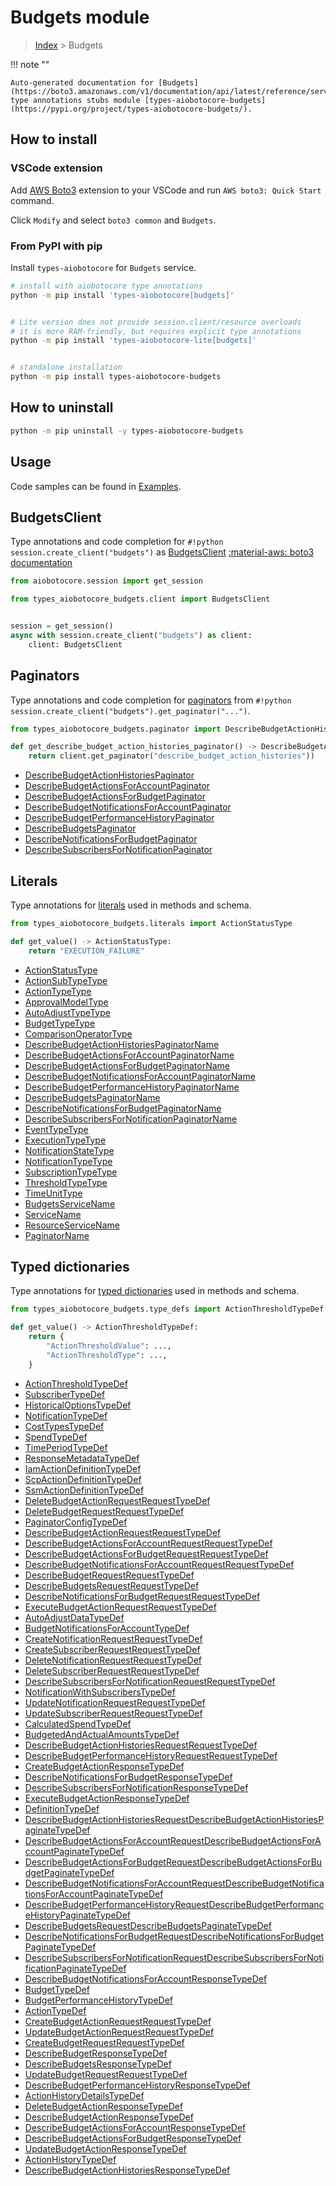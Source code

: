 # Budgets module

> [Index](../README.md) > Budgets


!!! note ""

    Auto-generated documentation for [Budgets](https://boto3.amazonaws.com/v1/documentation/api/latest/reference/services/budgets.html#Budgets)
    type annotations stubs module [types-aiobotocore-budgets](https://pypi.org/project/types-aiobotocore-budgets/).

## How to install

### VSCode extension

Add [AWS Boto3](https://marketplace.visualstudio.com/items?itemName=Boto3typed.boto3-ide)
extension to your VSCode and run `AWS boto3: Quick Start` command.

Click `Modify` and select `boto3 common` and `Budgets`.

### From PyPI with pip

Install `types-aiobotocore` for `Budgets` service.

```bash
# install with aiobotocore type annotations
python -m pip install 'types-aiobotocore[budgets]'


# Lite version does not provide session.client/resource overloads
# it is more RAM-friendly, but requires explicit type annotations
python -m pip install 'types-aiobotocore-lite[budgets]'


# standalone installation
python -m pip install types-aiobotocore-budgets
```



## How to uninstall

```bash
python -m pip uninstall -y types-aiobotocore-budgets
```

## Usage

Code samples can be found in [Examples](./usage.md).

## BudgetsClient

Type annotations and code completion for  `#!python session.create_client("budgets")` as [BudgetsClient](./client.md)
[:material-aws: boto3 documentation](https://boto3.amazonaws.com/v1/documentation/api/latest/reference/services/budgets.html#Budgets.Client)

```python title="Usage example"
from aiobotocore.session import get_session

from types_aiobotocore_budgets.client import BudgetsClient


session = get_session()
async with session.create_client("budgets") as client:
    client: BudgetsClient
```


## Paginators

Type annotations and code completion for
[paginators](./paginators.md)
from `#!python session.create_client("budgets").get_paginator("...")`.

```python title="Usage example"
from types_aiobotocore_budgets.paginator import DescribeBudgetActionHistoriesPaginator

def get_describe_budget_action_histories_paginator() -> DescribeBudgetActionHistoriesPaginator:
    return client.get_paginator("describe_budget_action_histories"))
```

- [DescribeBudgetActionHistoriesPaginator](./paginators.md#describebudgetactionhistoriespaginator)
- [DescribeBudgetActionsForAccountPaginator](./paginators.md#describebudgetactionsforaccountpaginator)
- [DescribeBudgetActionsForBudgetPaginator](./paginators.md#describebudgetactionsforbudgetpaginator)
- [DescribeBudgetNotificationsForAccountPaginator](./paginators.md#describebudgetnotificationsforaccountpaginator)
- [DescribeBudgetPerformanceHistoryPaginator](./paginators.md#describebudgetperformancehistorypaginator)
- [DescribeBudgetsPaginator](./paginators.md#describebudgetspaginator)
- [DescribeNotificationsForBudgetPaginator](./paginators.md#describenotificationsforbudgetpaginator)
- [DescribeSubscribersForNotificationPaginator](./paginators.md#describesubscribersfornotificationpaginator)








## Literals

Type annotations for [literals](./literals.md) used in methods and schema.

```python title="Usage example"
from types_aiobotocore_budgets.literals import ActionStatusType

def get_value() -> ActionStatusType:
    return "EXECUTION_FAILURE"
```

- [ActionStatusType](./literals.md#actionstatustype)
- [ActionSubTypeType](./literals.md#actionsubtypetype)
- [ActionTypeType](./literals.md#actiontypetype)
- [ApprovalModelType](./literals.md#approvalmodeltype)
- [AutoAdjustTypeType](./literals.md#autoadjusttypetype)
- [BudgetTypeType](./literals.md#budgettypetype)
- [ComparisonOperatorType](./literals.md#comparisonoperatortype)
- [DescribeBudgetActionHistoriesPaginatorName](./literals.md#describebudgetactionhistoriespaginatorname)
- [DescribeBudgetActionsForAccountPaginatorName](./literals.md#describebudgetactionsforaccountpaginatorname)
- [DescribeBudgetActionsForBudgetPaginatorName](./literals.md#describebudgetactionsforbudgetpaginatorname)
- [DescribeBudgetNotificationsForAccountPaginatorName](./literals.md#describebudgetnotificationsforaccountpaginatorname)
- [DescribeBudgetPerformanceHistoryPaginatorName](./literals.md#describebudgetperformancehistorypaginatorname)
- [DescribeBudgetsPaginatorName](./literals.md#describebudgetspaginatorname)
- [DescribeNotificationsForBudgetPaginatorName](./literals.md#describenotificationsforbudgetpaginatorname)
- [DescribeSubscribersForNotificationPaginatorName](./literals.md#describesubscribersfornotificationpaginatorname)
- [EventTypeType](./literals.md#eventtypetype)
- [ExecutionTypeType](./literals.md#executiontypetype)
- [NotificationStateType](./literals.md#notificationstatetype)
- [NotificationTypeType](./literals.md#notificationtypetype)
- [SubscriptionTypeType](./literals.md#subscriptiontypetype)
- [ThresholdTypeType](./literals.md#thresholdtypetype)
- [TimeUnitType](./literals.md#timeunittype)
- [BudgetsServiceName](./literals.md#budgetsservicename)
- [ServiceName](./literals.md#servicename)
- [ResourceServiceName](./literals.md#resourceservicename)
- [PaginatorName](./literals.md#paginatorname)




## Typed dictionaries

Type annotations for [typed dictionaries](./type_defs.md) used in methods and schema.

```python title="Usage example"
from types_aiobotocore_budgets.type_defs import ActionThresholdTypeDef

def get_value() -> ActionThresholdTypeDef:
    return {
        "ActionThresholdValue": ...,
        "ActionThresholdType": ...,
    }
```

- [ActionThresholdTypeDef](./type_defs.md#actionthresholdtypedef)
- [SubscriberTypeDef](./type_defs.md#subscribertypedef)
- [HistoricalOptionsTypeDef](./type_defs.md#historicaloptionstypedef)
- [NotificationTypeDef](./type_defs.md#notificationtypedef)
- [CostTypesTypeDef](./type_defs.md#costtypestypedef)
- [SpendTypeDef](./type_defs.md#spendtypedef)
- [TimePeriodTypeDef](./type_defs.md#timeperiodtypedef)
- [ResponseMetadataTypeDef](./type_defs.md#responsemetadatatypedef)
- [IamActionDefinitionTypeDef](./type_defs.md#iamactiondefinitiontypedef)
- [ScpActionDefinitionTypeDef](./type_defs.md#scpactiondefinitiontypedef)
- [SsmActionDefinitionTypeDef](./type_defs.md#ssmactiondefinitiontypedef)
- [DeleteBudgetActionRequestRequestTypeDef](./type_defs.md#deletebudgetactionrequestrequesttypedef)
- [DeleteBudgetRequestRequestTypeDef](./type_defs.md#deletebudgetrequestrequesttypedef)
- [PaginatorConfigTypeDef](./type_defs.md#paginatorconfigtypedef)
- [DescribeBudgetActionRequestRequestTypeDef](./type_defs.md#describebudgetactionrequestrequesttypedef)
- [DescribeBudgetActionsForAccountRequestRequestTypeDef](./type_defs.md#describebudgetactionsforaccountrequestrequesttypedef)
- [DescribeBudgetActionsForBudgetRequestRequestTypeDef](./type_defs.md#describebudgetactionsforbudgetrequestrequesttypedef)
- [DescribeBudgetNotificationsForAccountRequestRequestTypeDef](./type_defs.md#describebudgetnotificationsforaccountrequestrequesttypedef)
- [DescribeBudgetRequestRequestTypeDef](./type_defs.md#describebudgetrequestrequesttypedef)
- [DescribeBudgetsRequestRequestTypeDef](./type_defs.md#describebudgetsrequestrequesttypedef)
- [DescribeNotificationsForBudgetRequestRequestTypeDef](./type_defs.md#describenotificationsforbudgetrequestrequesttypedef)
- [ExecuteBudgetActionRequestRequestTypeDef](./type_defs.md#executebudgetactionrequestrequesttypedef)
- [AutoAdjustDataTypeDef](./type_defs.md#autoadjustdatatypedef)
- [BudgetNotificationsForAccountTypeDef](./type_defs.md#budgetnotificationsforaccounttypedef)
- [CreateNotificationRequestRequestTypeDef](./type_defs.md#createnotificationrequestrequesttypedef)
- [CreateSubscriberRequestRequestTypeDef](./type_defs.md#createsubscriberrequestrequesttypedef)
- [DeleteNotificationRequestRequestTypeDef](./type_defs.md#deletenotificationrequestrequesttypedef)
- [DeleteSubscriberRequestRequestTypeDef](./type_defs.md#deletesubscriberrequestrequesttypedef)
- [DescribeSubscribersForNotificationRequestRequestTypeDef](./type_defs.md#describesubscribersfornotificationrequestrequesttypedef)
- [NotificationWithSubscribersTypeDef](./type_defs.md#notificationwithsubscriberstypedef)
- [UpdateNotificationRequestRequestTypeDef](./type_defs.md#updatenotificationrequestrequesttypedef)
- [UpdateSubscriberRequestRequestTypeDef](./type_defs.md#updatesubscriberrequestrequesttypedef)
- [CalculatedSpendTypeDef](./type_defs.md#calculatedspendtypedef)
- [BudgetedAndActualAmountsTypeDef](./type_defs.md#budgetedandactualamountstypedef)
- [DescribeBudgetActionHistoriesRequestRequestTypeDef](./type_defs.md#describebudgetactionhistoriesrequestrequesttypedef)
- [DescribeBudgetPerformanceHistoryRequestRequestTypeDef](./type_defs.md#describebudgetperformancehistoryrequestrequesttypedef)
- [CreateBudgetActionResponseTypeDef](./type_defs.md#createbudgetactionresponsetypedef)
- [DescribeNotificationsForBudgetResponseTypeDef](./type_defs.md#describenotificationsforbudgetresponsetypedef)
- [DescribeSubscribersForNotificationResponseTypeDef](./type_defs.md#describesubscribersfornotificationresponsetypedef)
- [ExecuteBudgetActionResponseTypeDef](./type_defs.md#executebudgetactionresponsetypedef)
- [DefinitionTypeDef](./type_defs.md#definitiontypedef)
- [DescribeBudgetActionHistoriesRequestDescribeBudgetActionHistoriesPaginateTypeDef](./type_defs.md#describebudgetactionhistoriesrequestdescribebudgetactionhistoriespaginatetypedef)
- [DescribeBudgetActionsForAccountRequestDescribeBudgetActionsForAccountPaginateTypeDef](./type_defs.md#describebudgetactionsforaccountrequestdescribebudgetactionsforaccountpaginatetypedef)
- [DescribeBudgetActionsForBudgetRequestDescribeBudgetActionsForBudgetPaginateTypeDef](./type_defs.md#describebudgetactionsforbudgetrequestdescribebudgetactionsforbudgetpaginatetypedef)
- [DescribeBudgetNotificationsForAccountRequestDescribeBudgetNotificationsForAccountPaginateTypeDef](./type_defs.md#describebudgetnotificationsforaccountrequestdescribebudgetnotificationsforaccountpaginatetypedef)
- [DescribeBudgetPerformanceHistoryRequestDescribeBudgetPerformanceHistoryPaginateTypeDef](./type_defs.md#describebudgetperformancehistoryrequestdescribebudgetperformancehistorypaginatetypedef)
- [DescribeBudgetsRequestDescribeBudgetsPaginateTypeDef](./type_defs.md#describebudgetsrequestdescribebudgetspaginatetypedef)
- [DescribeNotificationsForBudgetRequestDescribeNotificationsForBudgetPaginateTypeDef](./type_defs.md#describenotificationsforbudgetrequestdescribenotificationsforbudgetpaginatetypedef)
- [DescribeSubscribersForNotificationRequestDescribeSubscribersForNotificationPaginateTypeDef](./type_defs.md#describesubscribersfornotificationrequestdescribesubscribersfornotificationpaginatetypedef)
- [DescribeBudgetNotificationsForAccountResponseTypeDef](./type_defs.md#describebudgetnotificationsforaccountresponsetypedef)
- [BudgetTypeDef](./type_defs.md#budgettypedef)
- [BudgetPerformanceHistoryTypeDef](./type_defs.md#budgetperformancehistorytypedef)
- [ActionTypeDef](./type_defs.md#actiontypedef)
- [CreateBudgetActionRequestRequestTypeDef](./type_defs.md#createbudgetactionrequestrequesttypedef)
- [UpdateBudgetActionRequestRequestTypeDef](./type_defs.md#updatebudgetactionrequestrequesttypedef)
- [CreateBudgetRequestRequestTypeDef](./type_defs.md#createbudgetrequestrequesttypedef)
- [DescribeBudgetResponseTypeDef](./type_defs.md#describebudgetresponsetypedef)
- [DescribeBudgetsResponseTypeDef](./type_defs.md#describebudgetsresponsetypedef)
- [UpdateBudgetRequestRequestTypeDef](./type_defs.md#updatebudgetrequestrequesttypedef)
- [DescribeBudgetPerformanceHistoryResponseTypeDef](./type_defs.md#describebudgetperformancehistoryresponsetypedef)
- [ActionHistoryDetailsTypeDef](./type_defs.md#actionhistorydetailstypedef)
- [DeleteBudgetActionResponseTypeDef](./type_defs.md#deletebudgetactionresponsetypedef)
- [DescribeBudgetActionResponseTypeDef](./type_defs.md#describebudgetactionresponsetypedef)
- [DescribeBudgetActionsForAccountResponseTypeDef](./type_defs.md#describebudgetactionsforaccountresponsetypedef)
- [DescribeBudgetActionsForBudgetResponseTypeDef](./type_defs.md#describebudgetactionsforbudgetresponsetypedef)
- [UpdateBudgetActionResponseTypeDef](./type_defs.md#updatebudgetactionresponsetypedef)
- [ActionHistoryTypeDef](./type_defs.md#actionhistorytypedef)
- [DescribeBudgetActionHistoriesResponseTypeDef](./type_defs.md#describebudgetactionhistoriesresponsetypedef)

